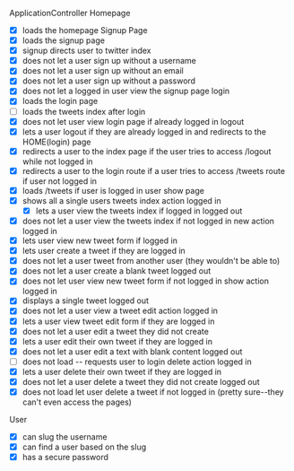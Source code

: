 ApplicationController
  Homepage
- [X] loads the homepage
  Signup Page
- [X] loads the signup page
- [X] signup directs user to twitter index
- [X] does not let a user sign up without a username
- [X] does not let a user sign up without an email
- [X] does not let a user sign up without a password
- [X] does not let a logged in user view the signup page
  login
- [X] loads the login page
- [ ] loads the tweets index after login
- [X] does not let user view login page if already logged in
  logout
- [X] lets a user logout if they are already logged in and redirects to the HOME(login) page
- [X] redirects a user to the index page if the user tries to access /logout while not logged in
- [x] redirects a user to the login route if a user tries to access /tweets route if user not logged in
- [x] loads /tweets if user is logged in
  user show page
- [x] shows all a single users tweets
index action
  logged in
  - [x] lets a user view the tweets index if logged in
  logged out
 - [x] does not let a user view the tweets index if not logged in
  new action
    logged in
  - [x] lets user view new tweet form if logged in
  - [x] lets user create a tweet if they are logged in
  - [X] does not let a user tweet from another user (they wouldn't be able to)
  - [x] does not let a user create a blank tweet
  logged out
  - [x] does not let user view new tweet form if not logged in
  show action
    logged in
  - [x] displays a single tweet
  logged out
  - [x] does not let a user view a tweet
  edit action
    logged in
  - [x] lets a user view tweet edit form if they are logged in
  - [x] does not let a user edit a tweet they did not create
  - [x] lets a user edit their own tweet if they are logged in
  - [x] does not let a user edit a text with blank content
  logged out
  - [ ] does not load -- requests user to login
  delete action
    logged in
  - [x] lets a user delete their own tweet if they are logged in
  - [x] does not let a user delete a tweet they did not create
  logged out
  - [x] does not load let user delete a tweet if not logged in (pretty sure--they can't even access the pages)

User
  - [x] can slug the username
  - [x] can find a user based on the slug
  - [x] has a secure password

